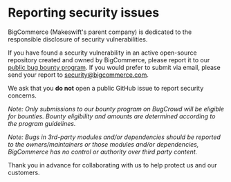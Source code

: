 # Reporting security issues

BigCommerce (Makeswift's parent company) is dedicated to the responsible disclosure of security vulnerabilities.

If you have found a security vulnerability in an active open-source repository created and owned by BigCommerce, please report it to our [public bug bounty program](https://bugcrowd.com/bigcommerce). If you would prefer to submit via email, please send your report to [security@bigcommerce.com](mailto:security@bigcommerce.com).

We ask that you **do not** open a public GitHub issue to report security concerns.

_Note: Only submissions to our bounty program on BugCrowd will be eligible for bounties. Bounty eligibility and amounts are determined according to the program guidelines._

_Note: Bugs in 3rd-party modules and/or dependencies should be reported to the owners/maintainers or those modules and/or dependencies, BigCommerce has no control or authority over third party content._

Thank you in advance for collaborating with us to help protect us and our customers.
